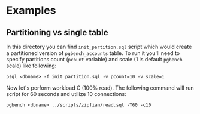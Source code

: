 # Examples

## Partitioning vs single table

In this directory you can find `init_partition.sql` script which would create a partitioned version of `pgbench_accounts` table. To run it you'll need to specify partitions count (`pcount` variable) and scale (1 is default `pgbench` scale) like following:

```
psql <dbname> -f init_partition.sql -v pcount=10 -v scale=1
```

Now let's perform workload C (100% read). The following command will run script for 60 seconds and utilize 10 connections:

```
pgbench <dbname> ../scripts/zipfian/read.sql -T60 -c10
```
